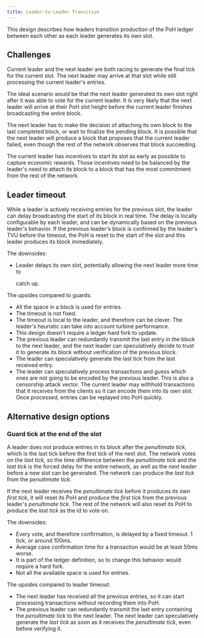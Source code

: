 ```yaml
---
title: Leader-to-Leader Transition
---
```


This design describes how leaders transition production of the PoH ledger between each other as each leader generates its own slot.

## Challenges

Current leader and the next leader are both racing to generate the final tick for the current slot. The next leader may arrive at that slot while still processing the current leader's entries.

The ideal scenario would be that the next leader generated its own slot right after it was able to vote for the current leader. It is very likely that the next leader will arrive at their PoH slot height before the current leader finishes broadcasting the entire block.

The next leader has to make the decision of attaching its own block to the last completed block, or wait to finalize the pending block. It is possible that the next leader will produce a block that proposes that the current leader failed, even though the rest of the network observes that block succeeding.

The current leader has incentives to start its slot as early as possible to capture economic rewards. Those incentives need to be balanced by the leader's need to attach its block to a block that has the most commitment from the rest of the network.

## Leader timeout

While a leader is actively receiving entries for the previous slot, the leader can delay broadcasting the start of its block in real time. The delay is locally configurable by each leader, and can be dynamically based on the previous leader's behavior. If the previous leader's block is confirmed by the leader's TVU before the timeout, the PoH is reset to the start of the slot and this leader produces its block immediately.

The downsides:

- Leader delays its own slot, potentially allowing the next leader more time to

  catch up.

The upsides compared to guards:

- All the space in a block is used for entries.
- The timeout is not fixed.
- The timeout is local to the leader, and therefore can be clever. The leader's heuristic can take into account turbine performance.
- This design doesn't require a ledger hard fork to update.
- The previous leader can redundantly transmit the last entry in the block to the next leader, and the next leader can speculatively decide to trust it to generate its block without verification of the previous block.
- The leader can speculatively generate the last tick from the last received entry.
- The leader can speculatively process transactions and guess which ones are not going to be encoded by the previous leader. This is also a censorship attack vector. The current leader may withhold transactions that it receives from the clients so it can encode them into its own slot. Once processed, entries can be replayed into PoH quickly.

## Alternative design options

### Guard tick at the end of the slot

A leader does not produce entries in its block after the _penultimate tick_, which is the last tick before the first tick of the next slot. The network votes on the _last tick_, so the time difference between the _penultimate tick_ and the _last tick_ is the forced delay for the entire network, as well as the next leader before a new slot can be generated. The network can produce the _last tick_ from the _penultimate tick_.

If the next leader receives the _penultimate tick_ before it produces its own _first tick_, it will reset its PoH and produce the _first tick_ from the previous leader's _penultimate tick_. The rest of the network will also reset its PoH to produce the _last tick_ as the id to vote on.

The downsides:

- Every vote, and therefore confirmation, is delayed by a fixed timeout. 1 tick, or around 100ms.
- Average case confirmation time for a transaction would be at least 50ms worse.
- It is part of the ledger definition, so to change this behavior would require a hard fork.
- Not all the available space is used for entries.

The upsides compared to leader timeout:

- The next leader has received all the previous entries, so it can start processing transactions without recording them into PoH.
- The previous leader can redundantly transmit the last entry containing the _penultimate tick_ to the next leader. The next leader can speculatively generate the _last tick_ as soon as it receives the _penultimate tick_, even before verifying it.
